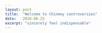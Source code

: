 ```yaml
---
layout: post
title:  "Welcome to Chinmoy controversies"
date:   2020-06-25
excerpt: "sincerely feel indispensable"
---
```


